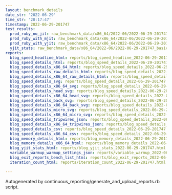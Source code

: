 ```yaml
---
layout: benchmark_details
date_str: '2022-06-29'
time_str: '20:17:47'
timestamp: 2022-06-29-201747
test_results:
  prod_ruby_no_jit: raw_benchmark_data/x86_64/2022-06/2022-06-29-201747_basic_benchmark_prod_ruby_no_jit.json
  prod_ruby_with_mjit: raw_benchmark_data/x86_64/2022-06/2022-06-29-201747_basic_benchmark_prod_ruby_with_mjit.json
  prod_ruby_with_yjit: raw_benchmark_data/x86_64/2022-06/2022-06-29-201747_basic_benchmark_prod_ruby_with_yjit.json
  yjit_stats: raw_benchmark_data/x86_64/2022-06/2022-06-29-201747_basic_benchmark_yjit_stats.json
reports:
  blog_speed_headline_html: reports/blog_speed_headline_2022-06-29-201747.html
  blog_speed_details_html: reports/blog_speed_details_2022-06-29-201747.html
  blog_speed_details_x86_64_html: reports/blog_speed_details_2022-06-29-201747.x86_64.html
  blog_speed_details_raw_details_html: reports/blog_speed_details_2022-06-29-201747.raw_details.html
  blog_speed_details_x86_64_raw_details_html: reports/blog_speed_details_2022-06-29-201747.x86_64.raw_details.html
  blog_speed_details_svg: reports/blog_speed_details_2022-06-29-201747.svg
  blog_speed_details_x86_64_svg: reports/blog_speed_details_2022-06-29-201747.x86_64.svg
  blog_speed_details_head_svg: reports/blog_speed_details_2022-06-29-201747.head.svg
  blog_speed_details_x86_64_head_svg: reports/blog_speed_details_2022-06-29-201747.x86_64.head.svg
  blog_speed_details_back_svg: reports/blog_speed_details_2022-06-29-201747.back.svg
  blog_speed_details_x86_64_back_svg: reports/blog_speed_details_2022-06-29-201747.x86_64.back.svg
  blog_speed_details_micro_svg: reports/blog_speed_details_2022-06-29-201747.micro.svg
  blog_speed_details_x86_64_micro_svg: reports/blog_speed_details_2022-06-29-201747.x86_64.micro.svg
  blog_speed_details_tripwires_json: reports/blog_speed_details_2022-06-29-201747.tripwires.json
  blog_speed_details_x86_64_tripwires_json: reports/blog_speed_details_2022-06-29-201747.x86_64.tripwires.json
  blog_speed_details_csv: reports/blog_speed_details_2022-06-29-201747.csv
  blog_speed_details_x86_64_csv: reports/blog_speed_details_2022-06-29-201747.x86_64.csv
  blog_memory_details_html: reports/blog_memory_details_2022-06-29-201747.html
  blog_memory_details_x86_64_html: reports/blog_memory_details_2022-06-29-201747.x86_64.html
  blog_yjit_stats_html: reports/blog_yjit_stats_2022-06-29-201747.html
  variable_warmup_warmup_settings_json: reports/variable_warmup_2022-06-29-201747.warmup_settings.json
  blog_exit_reports_bench_list_html: reports/blog_exit_reports_2022-06-29-201747.bench_list.html
  iteration_count_html: reports/iteration_count_2022-06-29-201747.html

---
```

Autogenerated by continuous_reporting/generate_and_upload_reports.rb script.
